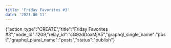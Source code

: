 ```yaml
---
title: 'Friday Favorites #3'
date: '2021-06-11'
---
```


{"action_type":"CREATE","title":"Friday Favorites #3","node_id":1209,"relay_id":"cG9zdDoxMjA5","graphql_single_name":"post","graphql_plural_name":"posts","status":"publish"}
